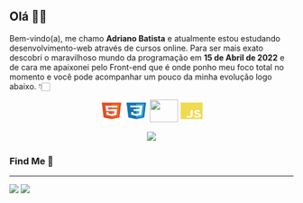 ## Olá 👋🏻

Bem-vindo(a), me chamo <strong>Adriano Batista</strong> e atualmente estou estudando desenvolvimento-web através de cursos online.
Para ser mais exato descobri o maravilhoso mundo da programação em  <strong>15 de Abril de 2022</strong>  e de cara me apaixonei pelo
Front-end que é onde ponho meu foco total no momento e você pode acompanhar um pouco da minha evolução logo abaixo. 👇🏻
<div align="center">
  <img align="center" alt="Rafa-HTML" height="30" width="40" src="https://raw.githubusercontent.com/devicons/devicon/master/icons/html5/html5-original.svg">
    <img align="center" alt="Rafa-CSS" height="30" width="40" src="https://raw.githubusercontent.com/devicons/devicon/master/icons/css3/css3-original.svg">
  <img align="center" height="40" width="50" src="https://cdn.jsdelivr.net/gh/devicons/devicon/icons/bootstrap/bootstrap-original.svg" />
    <img align="center" alt="Rafa-Js" height="30" width="40" src="https://raw.githubusercontent.com/devicons/devicon/master/icons/javascript/javascript-plain.svg"><br><br>
  <img height="180em" src="https://github-readme-stats.vercel.app/api/top-langs/?username=eu-adris&layout=compact&langs_count=7&theme=dark"/>
  </div>
  <div>
  <h3>Find Me 🔎</h3>
  <hr>
<a href="https://www.instagram.com/eu_adris" target="_blank"><img src="https://img.shields.io/badge/-Instagram-%23E4405F?style=for-the-badge&logo=instagram&logoColor=white" target="_blank"></a>
 <a href="https://www.linkedin.com/in/adriano-batista-633b93241" target="_blank"><img src="https://img.shields.io/badge/-LinkedIn-%230077B5?style=for-the-badge&logo=linkedin&logoColor=white" target="_blank"></a>
</div>
  
